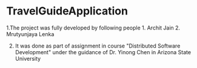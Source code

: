 # TravelGuideApplication
1.The project was fully developed by following people 
    1. Archit Jain
    2. Mrutyunjaya Lenka 

2. It was done as part of assignment in course "Distributed Software Development" under the guidance of Dr. Yinong Chen in Arizona State University
